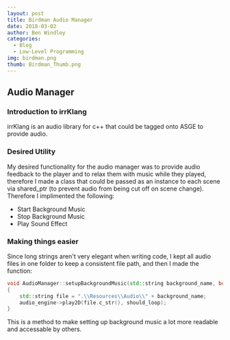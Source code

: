 ```yaml
---
layout: post
title: Birdman Audio Manager
date: 2018-03-02
author: Ben Windley
categories:
  - Blog
  - Low-Level Programming
img: birdman.png
thumb: Birdman_Thumb.png
---
```

<!--more-->
## Audio Manager
### Introduction to irrKlang
irrKlang is an audio library for c++ that could be tagged onto ASGE to provide audio.

### Desired Utility
My desired functionality for the audio manager was to provide audio feedback to the player and to relax them with music while they played, therefore I made a class that could be passed as an instance to each scene via shared_ptr (to prevent audio from being cut off on scene change). Therefore I implimented the following:
- Start Background Music
- Stop Background Music
- Play Sound Effect

### Making things easier
Since long strings aren't very elegant when writing code, I kept all audio files in one folder to keep a consistent file path, and then I made the function:
```C++
void AudioManager::setupBackgroundMusic(std::string background_name, bool should_loop)
{
	std::string file = ".\\Resources\\Audio\\" + background_name;
	audio_engine->play2D(file.c_str(), should_loop);
}
```
This is a method to make setting up background music a lot more readable and accessable by others. 